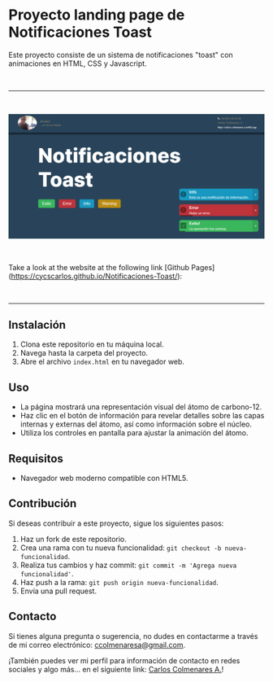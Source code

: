 # Proyecto landing page de Notificaciones Toast

Este proyecto consiste de un sistema de notificaciones "toast" con animaciones en HTML, CSS y Javascript.

<br>

---

<br>

![Website banner!](assets/img/readme.png)

<br>

Take a look at the website at the following link [Github Pages] (https://cycscarlos.github.io/Notificaciones-Toast/):

<br>

---

## Instalación

1. Clona este repositorio en tu máquina local.
2. Navega hasta la carpeta del proyecto.
3. Abre el archivo `index.html` en tu navegador web.

## Uso

- La página mostrará una representación visual del átomo de carbono-12.
- Haz clic en el botón de información para revelar detalles sobre las capas internas y externas del átomo, así como información sobre el núcleo.
- Utiliza los controles en pantalla para ajustar la animación del átomo.

## Requisitos

- Navegador web moderno compatible con HTML5.

## Contribución

Si deseas contribuir a este proyecto, sigue los siguientes pasos:

1. Haz un fork de este repositorio.
2. Crea una rama con tu nueva funcionalidad: `git checkout -b nueva-funcionalidad`.
3. Realiza tus cambios y haz commit: `git commit -m 'Agrega nueva funcionalidad'`.
4. Haz push a la rama: `git push origin nueva-funcionalidad`.
5. Envía una pull request.

## Contacto

Si tienes alguna pregunta o sugerencia, no dudes en contactarme a través de mi correo electrónico: [ccolmenaresa@gmail.com](mailto:ccolmenaresa@gmail.com).

¡También puedes ver mi perfil para información de contacto en redes sociales y algo más... en el siguiente link: [Carlos Colmenares A.](https://carlos-colmenares-a.netlify.app)!
